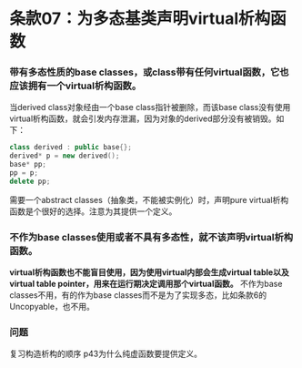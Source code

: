 # 条款07：为多态基类声明virtual析构函数
### 带有多态性质的base classes，或class带有任何virtual函数，它也应该拥有一个virtual析构函数。
当derived class对象经由一个base class指针被删除，而该base class没有使用virtual析构函数，就会引发内存泄漏，因为对象的derived部分没有被销毁。如下：
```c++
class derived : public base{};
derived* p = new derived();
base* pp;
pp = p;
delete pp;
```
需要一个abstract classes（抽象类，不能被实例化）时，声明pure virtual析构函数是个很好的选择。注意为其提供一个定义。
### 不作为base classes使用或者不具有多态性，就不该声明virtual析构函数。
**virtual析构函数也不能盲目使用，因为使用virtual内部会生成virtual table以及virtual table pointer，用来在运行期决定调用那个virtual函数。**
不作为base classes不用，有的作为base classes而不是为了实现多态，比如条款6的Uncopyable，也不用。
### 问题
复习构造析构的顺序
p43为什么纯虚函数要提供定义。